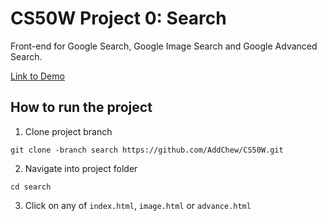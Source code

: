 # CS50W Project 0: Search

Front-end for Google Search, Google Image Search and Google Advanced Search.

[Link to Demo](https://youtu.be/GJGXYFzIomQ)

## How to run the project

1. Clone project branch
```
git clone -branch search https://github.com/AddChew/CS50W.git
```

2. Navigate into project folder
```
cd search
```

3. Click on any of ```index.html```, ```image.html``` or ```advance.html```